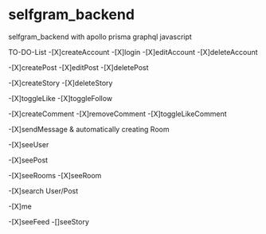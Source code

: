 # selfgram_backend
selfgram_backend with apollo prisma graphql javascript


TO-DO-List
-[X]createAccount
-[X]login
-[X]editAccount
-[X]deleteAccount

-[X]createPost
-[X]editPost
-[X]deletePost

-[X]createStory
-[X]deleteStory

-[X]toggleLike
-[X]toggleFollow

-[X]createComment
-[X]removeComment
-[X]toggleLikeComment

-[X]sendMessage & automatically creating Room

-[X]seeUser

-[X]seePost

-[X]seeRooms
-[X]seeRoom

-[X]search User/Post

-[X]me

-[X]seeFeed
-[]seeStory